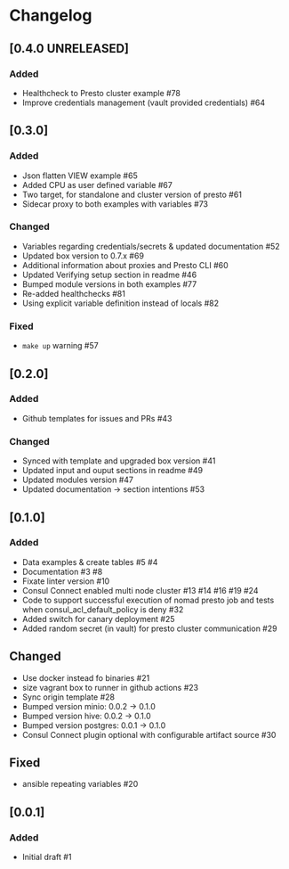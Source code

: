 # Changelog

## [0.4.0 UNRELEASED]

### Added
- Healthcheck to Presto cluster example #78
- Improve credentials management (vault provided credentials) #64

## [0.3.0]

### Added
- Json flatten VIEW example #65
- Added CPU as user defined variable #67
- Two target, for standalone and cluster version of presto #61
- Sidecar proxy to both examples with variables #73

### Changed
- Variables regarding credentials/secrets & updated documentation #52
- Updated box version to 0.7.x #69
- Additional information about proxies and Presto CLI #60
- Updated Verifying setup section in readme #46
- Bumped module versions in both examples #77
- Re-added healthchecks #81
- Using explicit variable definition instead of locals #82

### Fixed
- `make up` warning #57

## [0.2.0]

### Added
- Github templates for issues and PRs #43

### Changed
- Synced with template and upgraded box version #41
- Updated input and ouput sections in readme #49
- Updated modules version #47
- Updated documentation -> section intentions #53

## [0.1.0]

### Added

- Data examples & create tables #5 #4
- Documentation #3 #8
- Fixate linter version #10
- Consul Connect enabled multi node cluster #13 #14 #16 #19 #24
- Code to support successful execution of nomad presto job and tests when consul_acl_default_policy is deny #32
- Added switch for canary deployment #25
- Added random secret (in vault) for presto cluster communication #29

## Changed

- Use docker instead fo binaries #21
- size vagrant box to runner in github actions #23
- Sync origin template #28
- Bumped version minio: 0.0.2 -> 0.1.0
- Bumped version hive: 0.0.2 -> 0.1.0
- Bumped version postgres: 0.0.1 -> 0.1.0
- Consul Connect plugin optional with configurable artifact source #30

## Fixed

- ansible repeating variables #20

## [0.0.1]

### Added

- Initial draft #1
